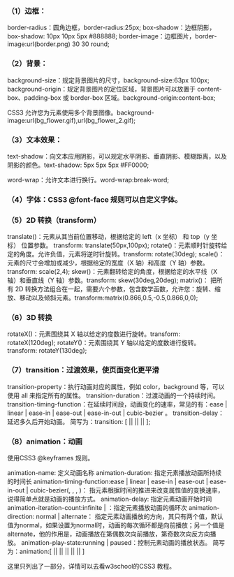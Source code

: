 ### （1）边框：

border-radius：圆角边框，border-radius:25px;
box-shadow：边框阴影，box-shadow: 10px 10px 5px #888888;
border-image：边框图片，border-image:url(border.png) 30 30 round;

### （2）背景：

background-size：规定背景图片的尺寸，background-size:63px 100px;
background-origin：规定背景图片的定位区域，背景图片可以放置于 content-box、padding-box 或 border-box 区域。background-origin:content-box;

CSS3 允许您为元素使用多个背景图像。background-image:url(bg_flower.gif),url(bg_flower_2.gif);

### （3）文本效果：

text-shadow：向文本应用阴影，可以规定水平阴影、垂直阴影、模糊距离，以及阴影的颜色。text-shadow: 5px 5px 5px #FF0000;

word-wrap：允许文本进行换行。word-wrap:break-word;

### （4）字体：CSS3 @font-face 规则可以自定义字体。

### （5）2D 转换（transform）

translate()：元素从其当前位置移动，根据给定的 left（x 坐标） 和 top（y 坐标） 位置参数。 transform: translate(50px,100px);
rotate()：元素顺时针旋转给定的角度。允许负值，元素将逆时针旋转。transform: rotate(30deg);
scale()：元素的尺寸会增加或减少，根据给定的宽度（X 轴）和高度（Y 轴）参数。transform: scale(2,4);
skew()：元素翻转给定的角度，根据给定的水平线（X 轴）和垂直线（Y 轴）参数。transform: skew(30deg,20deg);
matrix()： 把所有 2D 转换方法组合在一起，需要六个参数，包含数学函数，允许您：旋转、缩放、移动以及倾斜元素。transform:matrix(0.866,0.5,-0.5,0.866,0,0);

### （6）3D 转换

rotateX()：元素围绕其 X 轴以给定的度数进行旋转。transform: rotateX(120deg);
rotateY()：元素围绕其 Y 轴以给定的度数进行旋转。transform: rotateY(130deg);

### （7）transition：过渡效果，使页面变化更平滑

transition-property：执行动画对应的属性，例如 color，background 等，可以使用 all 来指定所有的属性。
transition-duration：过渡动画的一个持续时间。
transition-timing-function：在延续时间段，动画变化的速率，常见的有：ease | linear | ease-in | ease-out | ease-in-out | cubic-bezier 。
transition-delay：延迟多久后开始动画。
简写为：transition: [<transition-property> || <transition-duration> || <transition-timing-function> || <transition-delay>];

### （8）animation：动画

使用CSS3 @keyframes 规则。

animation-name: 定义动画名称
animation-duration: 指定元素播放动画所持续的时间长
animation-timing-function:ease | linear | ease-in | ease-out | ease-in-out | cubic-bezier(<number>, <number>, <number>, <number>)： 指元素根据时间的推进来改变属性值的变换速率，说得简单点就是动画的播放方式。
animation-delay: 指定元素动画开始时间
animation-iteration-count:infinite | <number>：指定元素播放动画的循环次
animation-direction: normal | alternate： 指定元素动画播放的方向，其只有两个值，默认值为normal，如果设置为normal时，动画的每次循环都是向前播放；另一个值是alternate，他的作用是，动画播放在第偶数次向前播放，第奇数次向反方向播放。
animation-play-state:running | paused：控制元素动画的播放状态。
简写为：animation:[<animation-name> || <animation-duration> || <animation-timing-function> || <animation-delay> || <animation-iteration-count> || <animation-direction>]

这里只列出了一部分，详情可以去看w3school的CSS3 教程。